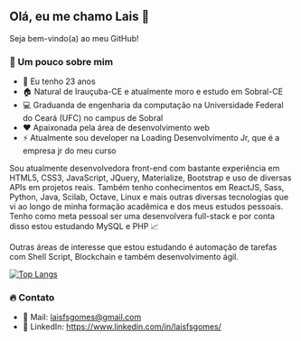 ## Olá, eu me chamo Lais :rocket:

Seja bem-vindo(a) ao meu GitHub!

###  :information_desk_person: Um pouco sobre mim
 -  :birthday: Eu tenho 23 anos
 -  :house: Natural de Irauçuba-CE e atualmente moro e estudo em Sobral-CE
 -  :computer: Graduanda de engenharia da computação na Universidade Federal do Ceará (UFC) no campus de Sobral
 -  :heart: Apaixonada pela área de desenvolvimento web
 -  ⚡ Atualmente sou developer na Loading Desenvolvimento Jr, que é a empresa jr do meu curso

Sou atualmente desenvolvedora front-end com bastante experiência em HTML5, CSS3, JavaScript, JQuery, Materialize, Bootstrap e uso de diversas APIs em projetos reais. Também tenho conhecimentos em ReactJS, Sass, Python, Java, Scilab, Octave, Linux e mais outras diversas tecnologias que vi ao longo de minha formação acadêmica e dos meus estudos pessoais. Tenho como meta pessoal ser uma desenvolvera full-stack e por conta disso estou estudando MySQL e PHP :chart_with_upwards_trend:

Outras áreas de interesse que estou estudando é automação de tarefas com Shell Script, Blockchain e também desenvolvimento ágil.


[![Top Langs](https://github-readme-stats.vercel.app/api/top-langs/?username=laisfsgomes&layout=compact)](https://github.com/anuraghazra/github-readme-stats)



### 🔥 Contato
 - 📧 Mail: laisfsgomes@gmail.com
 -  :large_blue_circle: LinkedIn: https://www.linkedin.com/in/laisfsgomes/
